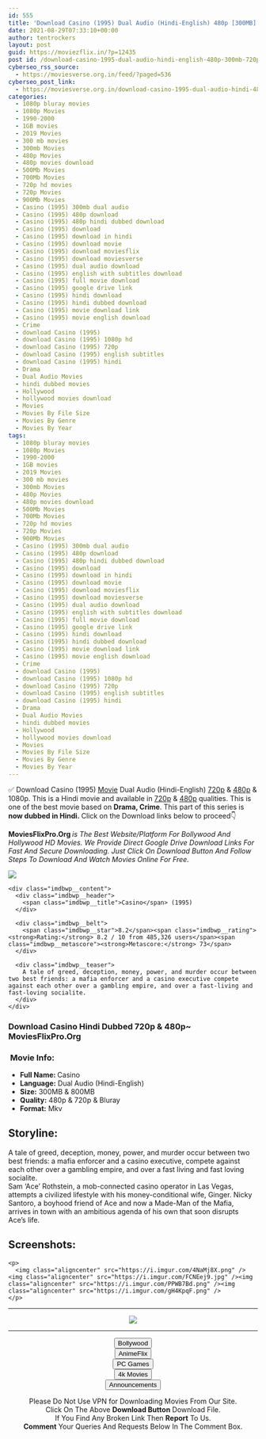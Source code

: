 ```yaml
---
id: 555
title: 'Download Casino (1995) Dual Audio (Hindi-English) 480p [300MB] || 720p [800MB]'
date: 2021-08-29T07:33:10+00:00
author: tentrockers
layout: post
guid: https://moviezflix.in/?p=12435
post id: /download-casino-1995-dual-audio-hindi-english-480p-300mb-720p-800mb/
cyberseo_rss_source:
  - https://moviesverse.org.in/feed/?paged=536
cyberseo_post_link:
  - https://moviesverse.org.in/download-casino-1995-dual-audio-hindi-480p-720p/
categories:
  - 1080p bluray movies
  - 1080p Movies
  - 1990-2000
  - 1GB movies
  - 2019 Movies
  - 300 mb movies
  - 300mb Movies
  - 480p Movies
  - 480p movies download
  - 500Mb Movies
  - 700Mb Movies
  - 720p hd movies
  - 720p Movies
  - 900Mb Movies
  - Casino (1995) 300mb dual audio
  - Casino (1995) 480p download
  - Casino (1995) 480p hindi dubbed download
  - Casino (1995) download
  - Casino (1995) download in hindi
  - Casino (1995) download movie
  - Casino (1995) download moviesflix
  - Casino (1995) download moviesverse
  - Casino (1995) dual audio download
  - Casino (1995) english with subtitles download
  - Casino (1995) full movie download
  - Casino (1995) google drive link
  - Casino (1995) hindi download
  - Casino (1995) hindi dubbed download
  - Casino (1995) movie download link
  - Casino (1995) movie english download
  - Crime
  - download Casino (1995)
  - download Casino (1995) 1080p hd
  - download Casino (1995) 720p
  - download Casino (1995) english subtitles
  - download Casino (1995) hindi
  - Drama
  - Dual Audio Movies
  - hindi dubbed movies
  - Hollywood
  - hollywood movies download
  - Movies
  - Movies By File Size
  - Movies By Genre
  - Movies By Year
tags:
  - 1080p bluray movies
  - 1080p Movies
  - 1990-2000
  - 1GB movies
  - 2019 Movies
  - 300 mb movies
  - 300mb Movies
  - 480p Movies
  - 480p movies download
  - 500Mb Movies
  - 700Mb Movies
  - 720p hd movies
  - 720p Movies
  - 900Mb Movies
  - Casino (1995) 300mb dual audio
  - Casino (1995) 480p download
  - Casino (1995) 480p hindi dubbed download
  - Casino (1995) download
  - Casino (1995) download in hindi
  - Casino (1995) download movie
  - Casino (1995) download moviesflix
  - Casino (1995) download moviesverse
  - Casino (1995) dual audio download
  - Casino (1995) english with subtitles download
  - Casino (1995) full movie download
  - Casino (1995) google drive link
  - Casino (1995) hindi download
  - Casino (1995) hindi dubbed download
  - Casino (1995) movie download link
  - Casino (1995) movie english download
  - Crime
  - download Casino (1995)
  - download Casino (1995) 1080p hd
  - download Casino (1995) 720p
  - download Casino (1995) english subtitles
  - download Casino (1995) hindi
  - Drama
  - Dual Audio Movies
  - hindi dubbed movies
  - Hollywood
  - hollywood movies download
  - Movies
  - Movies By File Size
  - Movies By Genre
  - Movies By Year
---
```

<div class="thecontent clearfix">
  <p>
    ✅ Download Casino (1995) <a href="https://moviesverse.org.in/category/movies/" data-wpel-link="internal">Movie</a> Dual Audio (Hindi-English) <a href="https://moviesverse.org.in/720p-movies/" data-wpel-link="internal">720p</a>&nbsp;&&nbsp;<a href="https://moviesverse.org.in/480p-movies/" data-wpel-link="internal">480p</a> & 1080p. This is a Hindi movie and available in <a href="https://moviesverse.org.in/720p-movies/" data-wpel-link="internal">720p</a>&nbsp;&&nbsp;<a href="https://moviesverse.org.in/480p-movies/" data-wpel-link="internal">480p</a> qualities. This is one of the best movie based on <strong>Drama, Crime</strong>. This part of this series is <strong>now dubbed in <span>Hindi.&nbsp;</span></strong><span>Click on the Download links below to proceed👇</span>
  </p>
  
  <p>
    <strong><span>MoviesFlixPro.Org&nbsp;</span></strong><em>is The Best Website/Platform For Bollywood And Hollywood HD Movies. We Provide Direct Google Drive Download Links For Fast And Secure Downloading. Just Click On Download Button And Follow Steps To&nbsp;Download And Watch Movies Online For Free.</em>
  </p>
  
  <div class="imdbwp imdbwp--movie dark">
    <div class="imdbwp__thumb">
      <a class="imdbwp__link" target="_blank" title="Casino" href="https://www.imdb.com/title/tt0112641/" rel="nofollow external noopener noreferrer" data-wpel-link="external"><img class="imdbwp__img" src="https://m.media-amazon.com/images/M/MV5BMTcxOWYzNDYtYmM4YS00N2NkLTk0NTAtNjg1ODgwZjAxYzI3XkEyXkFqcGdeQXVyNTA4NzY1MzY@._V1_SX300.jpg" /></a>
    </div>
    
    <div class="imdbwp__content">
      <div class="imdbwp__header">
        <span class="imdbwp__title">Casino</span> (1995)
      </div>
      
      <div class="imdbwp__belt">
        <span class="imdbwp__star">8.2</span><span class="imdbwp__rating"><strong>Rating:</strong> 8.2 / 10 from 485,326 users</span><span class="imdbwp__metascore"><strong>Metascore:</strong> 73</span>
      </div>
      
      <div class="imdbwp__teaser">
        A tale of greed, deception, money, power, and murder occur between two best friends: a mafia enforcer and a casino executive compete against each other over a gambling empire, and over a fast-living and fast-loving socialite.
      </div>
    </div>
  </div>
  
  <h3>
    <span>Download Casino Hindi Dubbed 720p & 480p~ MoviesFlixPro.Org</span>
  </h3>
  
  <h3>
    <span>&nbsp;Movie Info:&nbsp;</span>
  </h3>
  
  <ul>
    <li>
      <strong>Full Name: </strong>Casino
    </li>
    <li>
      <strong>Language:</strong> Dual Audio (Hindi-English)
    </li>
    <li>
      <strong>Size:</strong> 300MB & 800MB
    </li>
    <li>
      <strong>Quality:</strong> 480p & 720p & Bluray
    </li>
    <li>
      <strong>Format:</strong>&nbsp;Mkv
    </li>
  </ul>
  
  <h2>
    <span>Storyline:</span>
  </h2>
  
  <div class="summary_text">
    A tale of greed, deception, money, power, and murder occur between two best friends: a mafia enforcer and a casino executive, compete against each other over a gambling empire, and over a fast living and fast loving socialite.
  </div>
  
  <div>
    Sam ‘Ace’ Rothstein, a mob-connected casino operator in Las Vegas, attempts a civilized lifestyle with his money-conditional wife, Ginger. Nicky Santoro, a boyhood friend of Ace and now a Made-Man of the Mafia, arrives in town with an ambitious agenda of his own that soon disrupts Ace’s life.
  </div>
  
  <div class="summary_text">
    <h2>
      <span>Screenshots:</span>
    </h2>
    
    <p>
      <img class="aligncenter" src="https://i.imgur.com/4NaMj8X.png" /><img class="aligncenter" src="https://i.imgur.com/FCNEej9.jpg" /><img class="aligncenter" src="https://i.imgur.com/PPWB7Bd.png" /><img class="aligncenter" src="https://i.imgur.com/gH4KpqF.png" />
    </p>
  </div>
</div>

<center>
  </p> 
  
  <hr />
  
  <p>
    <a href="http://gdrivepro.xyz/join.php" data-wpel-link="external" target="_blank" rel="nofollow external noopener noreferrer"><img src="https://i.imgur.com/FhMdWdW.png" /></a>
  </p>
  
  <hr />
  
  <p>
    <a href="https://dogemovies.xyz" target="_blank" data-wpel-link="external" rel="nofollow external noopener noreferrer"><button class="button button5">Bollywood</button></a><br /> <a href="https://animeflix.in" target="_blank" data-wpel-link="external" rel="nofollow external noopener noreferrer"><button class="button button5">AnimeFlix</button></a><br /> <a href="https://gamesflix.net/" target="_blank" data-wpel-link="external" rel="nofollow external noopener noreferrer"><button class="button button5">PC Games</button></a><br /> <a href="https://uhdmovies.in" target="_blank" data-wpel-link="external" rel="nofollow external noopener noreferrer"><button class="button button5">4k Movies</button></a><br /> <a href="https://moviesverse.org.in/announcements/" target="_blank" data-wpel-link="internal" rel="noopener"><button class="button button5">Announcements</button></a>
  </p>
  
  <div class="alert alert-danger">
    Please Do Not Use VPN for Downloading Movies From Our Site.
  </div>
  
  <div class="alert alert-success">
    Click On The Above <strong>Download Button</strong> Download File.
  </div>
  
  <div class="alert alert-warning">
    If You Find Any Broken Link Then <strong>Report</strong> To Us.
  </div>
  
  <div class="alert alert-info">
    <strong>Comment</strong> Your Queries And Requests Below In The Comment Box.
  </div>
  
  <p>
    </center>
  </p>